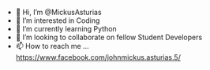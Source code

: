- 👋 Hi, I’m @MickusAsturias
- 👀 I’m interested in Coding
- 🌱 I’m currently learning Python
- 💞️ I’m looking to collaborate on fellow Student Developers
- 📫 How to reach me ... https://www.facebook.com/johnmickus.asturias.5/

<!---
MickusAsturias/MickusAsturias is a ✨ special ✨ repository because its `README.md` (this file) appears on your GitHub profile.
You can click the Preview link to take a look at your changes.
--->
